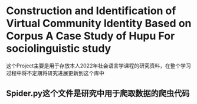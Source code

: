 #  Construction and Identification of Virtual Community Identity Based on Corpus A Case Study of Hupu For sociolinguistic study
这个Project主要是用于存放本人2022年社会语言学课程的研究资料，在整个学习过程中将不定期将研究进展更新到这个库中
## Spider.py这个文件是研究中用于爬取数据的爬虫代码
